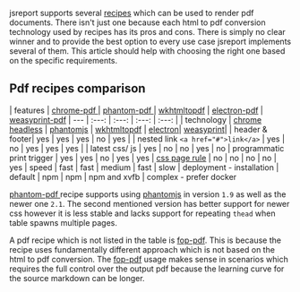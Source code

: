 
jsreport supports several [recipes](/learn/recipes) which can be used to render pdf documents. There isn't just one because each html to pdf conversion technology used by recipes has its pros and cons. There is simply no clear winner and to provide the best option to every use case jsreport implements several of them. This article should help with choosing the right one based on the specific requirements.

## Pdf recipes comparison
| features | [chrome-pdf ](/learn/chrome-pdf)| [phantom-pdf ](/learn/phantom-pdf)| [wkhtmltopdf](learn/wkhtmltopdf) | [electron-pdf](https://github.com/bjrmatos/jsreport-electron-pdf) | [weasyprint-pdf](https://github.com/jsreport/jsreport/tree/master/packages/jsreport-weasyprint-pdf)
| --- | :---: | :---: | :---: | :---: |
| technology | [chrome headless](https://developers.google.com/web/updates/2017/04/headless-chrome) | [phantomjs](http://phantomjs.org/) | [wkhtmltopdf](https://wkhtmltopdf.org/) | [electron](https://github.com/electron/electron)| [weasyprint](http://weasyprint.org/)|
| header & footer| yes | yes | yes | no | yes |
| nested link `<a href="#">link</a>` | yes | no | yes | yes | yes |
| latest css/ js | yes | no | no | yes | no
| programmatic print trigger | yes | yes | no | yes | yes
| [css page rule](https://www.w3.org/TR/css3-page/) | no | no | no | no | yes
| speed | fast | fast | medium | fast | slow
| deployment - installation | default | npm | npm | npm and xvfb | complex - prefer docker

[phantom-pdf ](/learn/phantom-pdf) recipe supports using [phantomjs](http://phantomjs.org/) in version `1.9` as well as the newer one `2.1`. The second mentioned version has better support for newer css however it is less stable and lacks support for repeating `thead` when table spawns multiple pages.

A pdf recipe which is not listed in the table is [fop-pdf](/learn/fop-pdf). This is because the recipe uses fundamentally different approach which is not based on the html to pdf conversion. The [fop-pdf](/learn/fop-pdf) usage makes sense in scenarios which requires the full control over the output pdf because the learning curve for the source markdown can be longer.
